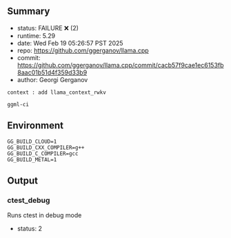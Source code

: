 ## Summary

- status:  FAILURE ❌ (2)
- runtime: 5.29
- date:    Wed Feb 19 05:26:57 PST 2025
- repo:    https://github.com/ggerganov/llama.cpp
- commit:  https://github.com/ggerganov/llama.cpp/commit/cacb57f9cae1ec6153fb8aac01b51d4f359d33b9
- author:  Georgi Gerganov
```
context : add llama_context_rwkv

ggml-ci
```

## Environment

```
GG_BUILD_CLOUD=1
GG_BUILD_CXX_COMPILER=g++
GG_BUILD_C_COMPILER=gcc
GG_BUILD_METAL=1
```

## Output

### ctest_debug

Runs ctest in debug mode
- status: 2
```

```

